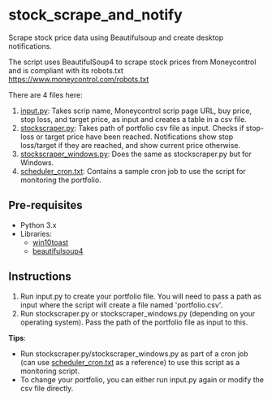 # stock_scrape_and_notify
Scrape stock price data using Beautifulsoup and create desktop notifications.

The script uses BeautifulSoup4 to scrape stock prices from Moneycontrol and is compliant with its robots.txt
https://www.moneycontrol.com/robots.txt

There are 4 files here:
1. [input.py](https://github.com/nimbid/stock_scrape_and_notify/blob/master/input.py): Takes scrip name, Moneycontrol scrip page URL, buy price, stop loss, and target price, as input and creates a table in a csv file.
2. [stockscraper.py](https://github.com/nimbid/stock_scrape_and_notify/blob/master/stockscraper.py): Takes path of portfolio csv file as input. Checks if stop-loss or target price have been reached. Notifications show stop loss/target if they are reached, and show current price otherwise.
3. [stockscraper_windows.py](https://github.com/nimbid/stock_scrape_and_notify/blob/master/stockscraper_windows.py): Does the same as stockscraper.py but for Windows.
4. [scheduler_cron.txt](https://github.com/nimbid/stock_scrape_and_notify/blob/master/scheduler_cron.txt): Contains a sample cron job to use the script for monitoring the portfolio.

## Pre-requisites
* Python 3.x
* Libraries:
  - [win10toast](https://pypi.org/project/win10toast/)
  - [beautifulsoup4](https://pypi.org/project/beautifulsoup4/)

## Instructions
1. Run input.py to create your portfolio file. You will need to pass a path as input where the script will create a file named 'portfolio.csv'.
2. Run stockscraper.py or stockscraper_windows.py (depending on your operating system). Pass the path of the portfolio file as input to this.

**Tips**:
* Run stockscraper.py/stockscraper_windows.py as part of a cron job (can use [scheduler_cron.txt](https://github.com/nimbid/stock_scrape_and_notify/blob/master/scheduler_cron.txt) as a reference) to use this script as a monitoring script.
* To change your portfolio, you can either run input.py again or modify the csv file directly.
